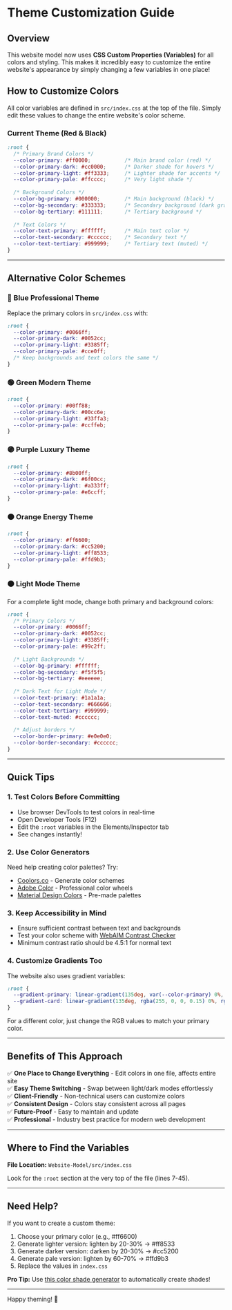 # Theme Customization Guide

## Overview
This website model now uses **CSS Custom Properties (Variables)** for all colors and styling. This makes it incredibly easy to customize the entire website's appearance by simply changing a few variables in one place!

## How to Customize Colors

All color variables are defined in `src/index.css` at the top of the file. Simply edit these values to change the entire website's color scheme.

### Current Theme (Red & Black)
```css
:root {
  /* Primary Brand Colors */
  --color-primary: #ff0000;           /* Main brand color (red) */
  --color-primary-dark: #cc0000;      /* Darker shade for hovers */
  --color-primary-light: #ff3333;     /* Lighter shade for accents */
  --color-primary-pale: #ffcccc;      /* Very light shade */
  
  /* Background Colors */
  --color-bg-primary: #000000;        /* Main background (black) */
  --color-bg-secondary: #333333;      /* Secondary background (dark gray) */
  --color-bg-tertiary: #111111;       /* Tertiary background */
  
  /* Text Colors */
  --color-text-primary: #ffffff;      /* Main text color */
  --color-text-secondary: #cccccc;    /* Secondary text */
  --color-text-tertiary: #999999;     /* Tertiary text (muted) */
}
```

---

## Alternative Color Schemes

### 🔵 Blue Professional Theme
Replace the primary colors in `src/index.css` with:
```css
:root {
  --color-primary: #0066ff;
  --color-primary-dark: #0052cc;
  --color-primary-light: #3385ff;
  --color-primary-pale: #cce0ff;
  /* Keep backgrounds and text colors the same */
}
```

### 🟢 Green Modern Theme
```css
:root {
  --color-primary: #00ff88;
  --color-primary-dark: #00cc6e;
  --color-primary-light: #33ffa3;
  --color-primary-pale: #ccffeb;
}
```

### 🟣 Purple Luxury Theme
```css
:root {
  --color-primary: #8b00ff;
  --color-primary-dark: #6f00cc;
  --color-primary-light: #a333ff;
  --color-primary-pale: #e6ccff;
}
```

### 🟠 Orange Energy Theme
```css
:root {
  --color-primary: #ff6600;
  --color-primary-dark: #cc5200;
  --color-primary-light: #ff8533;
  --color-primary-pale: #ffd9b3;
}
```

### ⚫ Light Mode Theme
For a complete light mode, change both primary and background colors:
```css
:root {
  /* Primary Colors */
  --color-primary: #0066ff;
  --color-primary-dark: #0052cc;
  --color-primary-light: #3385ff;
  --color-primary-pale: #99c2ff;
  
  /* Light Backgrounds */
  --color-bg-primary: #ffffff;
  --color-bg-secondary: #f5f5f5;
  --color-bg-tertiary: #eeeeee;
  
  /* Dark Text for Light Mode */
  --color-text-primary: #1a1a1a;
  --color-text-secondary: #666666;
  --color-text-tertiary: #999999;
  --color-text-muted: #cccccc;
  
  /* Adjust borders */
  --color-border-primary: #e0e0e0;
  --color-border-secondary: #cccccc;
}
```

---

## Quick Tips

### 1. **Test Colors Before Committing**
- Use browser DevTools to test colors in real-time
- Open Developer Tools (F12)
- Edit the `:root` variables in the Elements/Inspector tab
- See changes instantly!

### 2. **Use Color Generators**
Need help creating color palettes? Try:
- [Coolors.co](https://coolors.co/) - Generate color schemes
- [Adobe Color](https://color.adobe.com/) - Professional color wheels
- [Material Design Colors](https://materialui.co/colors/) - Pre-made palettes

### 3. **Keep Accessibility in Mind**
- Ensure sufficient contrast between text and backgrounds
- Test your color scheme with [WebAIM Contrast Checker](https://webaim.org/resources/contrastchecker/)
- Minimum contrast ratio should be 4.5:1 for normal text

### 4. **Customize Gradients Too**
The website also uses gradient variables:
```css
:root {
  --gradient-primary: linear-gradient(135deg, var(--color-primary) 0%, var(--color-primary-dark) 100%);
  --gradient-card: linear-gradient(135deg, rgba(255, 0, 0, 0.15) 0%, rgba(20, 20, 20, 0.95) 50%, rgba(255, 0, 0, 0.05) 100%);
}
```

For a different color, just change the RGB values to match your primary color.

---

## Benefits of This Approach

✅ **One Place to Change Everything** - Edit colors in one file, affects entire site  
✅ **Easy Theme Switching** - Swap between light/dark modes effortlessly  
✅ **Client-Friendly** - Non-technical users can customize colors  
✅ **Consistent Design** - Colors stay consistent across all pages  
✅ **Future-Proof** - Easy to maintain and update  
✅ **Professional** - Industry best practice for modern web development  

---

## Where to Find the Variables

**File Location:** `Website-Model/src/index.css`

Look for the `:root` section at the very top of the file (lines 7-45).

---

## Need Help?

If you want to create a custom theme:
1. Choose your primary color (e.g., #ff6600)
2. Generate lighter version: lighten by 20-30% → #ff8533
3. Generate darker version: darken by 20-30% → #cc5200
4. Generate pale version: lighten by 60-70% → #ffd9b3
5. Replace the values in `index.css`

**Pro Tip:** Use [this color shade generator](https://noeldelgado.github.io/shadowlord/) to automatically create shades!

---

Happy theming! 🎨


